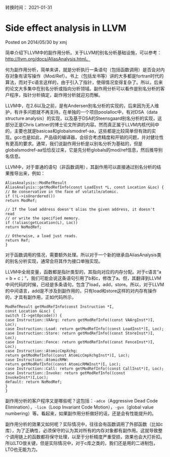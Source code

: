 转换时间： 2021-01-31

# Side effect analysis in LLVM
Posted on 2014/05/30 by xmj

简单介绍下LLVM中的副作用分析。关于LLVM的别名分析基础设施，可以参考：http://llvm.org/docs/AliasAnalysis.html。

何为副作用分析，简单来讲，就是分析执行一条语句（包括函数调用）是否会对内存对象有读写操作（Mod/Ref）。书上（包括龙书等）讲的大多都是fortran时代的算法，而对于c语言这样的，由于引入了指针，使得情况变得复杂了。所以，后来的论文大多集中在别名分析或指向分析领域。副作用分析可以看作是别名分析的客户程序，指针分析搞定，副作用分析就迎刃而解。

LLVM中，在2.6以及之前，是有Andersen别名分析的实现的，后来因为无人维护，有许多问题就不再支持。在单独的一个项目poolalloc中，有对DSA（data structure analysis）的实现，以及基于DSA的Steensgaard别名分析的实现，这部分正是Chris Lattner的博士论文所讲的内容。然而真正属于LLVM内核代码中的，主要也就是basicaa和globalsmodref-aa，这些都是比较简单但有效的实现。gcc也是如此，产品级的编译器，会综合考虑精度和开销的问题，并对健壮性有更高的要求。通常，我们说副作用分析是以别名分析为基础的，但是globalsmodref-aa恰恰反过来，它是先分析globals的mod/ref信息，然后推导别名信息。

LLVM中，对于普通的语句（非函数调用），其副作用可以直接通过别名分析的结果推导出来，例如：
```
AliasAnalysis::ModRefResult
AliasAnalysis::getModRefInfo(const LoadInst *L, const Location &Loc) {
// Be conservative in the face of volatile/atomic.
if (!L->isUnordered())
return ModRef;

// If the load address doesn't alias the given address, it doesn't read
// or write the specified memory.
if (!alias(getLocation(L), Loc))
return NoModRef;

// Otherwise, a load just reads.
return Ref;
}
```
对于函数调用的情况，需要额外处理。所以对于一个新的继承自AliasAnalysis类的别名分析实现，通常会将其作为接口单独实现。

LLVM中全局变量，函数都是指针类型的，其指向对应的内存分配。对于c语言“a = b + c；”，我们可能会说这条语句引用了b和c，修改了a。但，其翻译到LLVM中间代码的时候，已经是多条语句，包含了load，add，store。所以，对于LLVM的中间语言，add是不涉及到副作用的，只有load和store这样的对内存有操作的，才具有副作用，正如代码所示，

```
ModRefResult getModRefInfo(const Instruction *I,
const Location &Loc) {
switch (I->getOpcode()) {
case Instruction::VAArg: return getModRefInfo((const VAArgInst*)I, Loc);
case Instruction::Load: return getModRefInfo((const LoadInst*)I, Loc);
case Instruction::Store: return getModRefInfo((const StoreInst*)I, Loc);
case Instruction::Fence: return getModRefInfo((const FenceInst*)I, Loc);
case Instruction::AtomicCmpXchg:
return getModRefInfo((const AtomicCmpXchgInst*)I, Loc);
case Instruction::AtomicRMW:
return getModRefInfo((const AtomicRMWInst*)I, Loc);
case Instruction::Call: return getModRefInfo((const CallInst*)I, Loc);
case Instruction::Invoke: return getModRefInfo((const InvokeInst*)I,Loc);
default: return NoModRef;
}
}
```
副作用分析的客户程序又是哪些呢？这包括：`-adce`（Aggressive Dead Code Elimination），`-licm`（Loop Invariant Code Motion），`-gvn`（global value numbering）等。看起来，如果副作用分析做好的话，还是会有性能提升的。

副作用分析的效果又如何呢？实际情况中，往往会有函数调用了外部函数（比如c库），为了正确性，必须保守的认为其对所有的内存对象都有副作用。这就导致整个调用链上的函数都将保守处理，以至于分析精度严重受损，效果也会大打折扣。所以LTO很关键，但是实际情况中，对于c库之类的，我们还是用的二进制包，LTO也无能为力。
